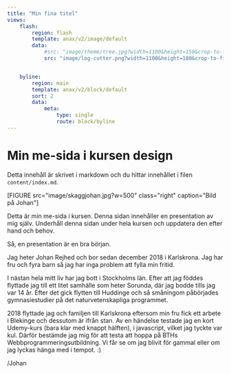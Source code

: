 ```yaml
---
title: "Min fina titel"
views:
    flash:
        region: flash
        template: anax/v2/image/default
        data:
            #src: "image/theme/tree.jpg?width=1100&height=150&crop-to-fit&area=0,0,30,0"
            src: "image/log-cutter.png?width=1100&height=180&crop-to-fit"


    byline:
        region: main
        template: anax/v2/block/default
        sort: 2
        data:
            meta: 
                type: single
                route: block/byline
---
```

Min me-sida i kursen design
=========================

Detta innehåll är skrivet i markdown och du hittar innehållet i filen `content/index.md`.

[FIGURE src="image/skaggjohan.jpg?w=500" class="right" caption="Bild på Johan"]

Detta är min me-sida i kursen. Denna sidan innehåller en presentation av mig själv. Underhåll denna sidan under hela kursen och uppdatera den efter hand och behov.

Så, en presentation är en bra början.

Jag heter Johan Rejhed och bor sedan december 2018 i Karlskrona. Jag har fru och fyra barn så jag har inga problem att fylla min fritid.

I nästan hela mitt liv har jag bott i Stockholms län. Efter att jag föddes flyttade jag till ett litet samhälle som heter Sorunda, där jag bodde tills jag var 14 år. Efter det gick flytten till Huddinge och så småningom påbörjades gymnasiestudier på det naturvetenskapliga programmet.

2018 flyttade jag och familjen till Karlskrona eftersom min fru fick ett arbete i Blekinge och dessutom är ifrån stan. Av en händelse testade jag en kort Udemy-kurs (bara klar med knappt hälften), i javascript, vilket jag tyckte var kul. Därför bestämde jag mig för att testa att hoppa på BTHs Webbprogrammeringsutbildning. Vi får se om jag blivit för gammal eller om jag lyckas hänga med i tempot. :)

/Johan
